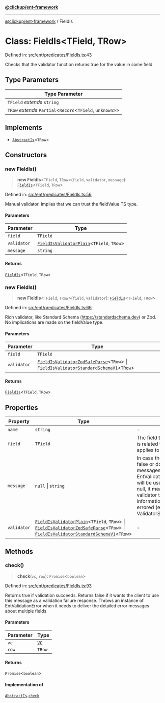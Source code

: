 [**@clickup/ent-framework**](../README.md)

***

[@clickup/ent-framework](../globals.md) / FieldIs

# Class: FieldIs\<TField, TRow\>

Defined in: [src/ent/predicates/FieldIs.ts:43](https://github.com/clickup/ent-framework/blob/master/src/ent/predicates/FieldIs.ts#L43)

Checks that the validator function returns true for the value in some field.

## Type Parameters

| Type Parameter |
| ------ |
| `TField` *extends* `string` |
| `TRow` *extends* `Partial`\<`Record`\<`TField`, `unknown`\>\> |

## Implements

- [`AbstractIs`](../interfaces/AbstractIs.md)\<`TRow`\>

## Constructors

### new FieldIs()

> **new FieldIs**\<`TField`, `TRow`\>(`field`, `validator`, `message`): [`FieldIs`](FieldIs.md)\<`TField`, `TRow`\>

Defined in: [src/ent/predicates/FieldIs.ts:56](https://github.com/clickup/ent-framework/blob/master/src/ent/predicates/FieldIs.ts#L56)

Manual validator. Implies that we can trust the fieldValue TS type.

#### Parameters

| Parameter | Type |
| ------ | ------ |
| `field` | `TField` |
| `validator` | [`FieldIsValidatorPlain`](../type-aliases/FieldIsValidatorPlain.md)\<`TField`, `TRow`\> |
| `message` | `string` |

#### Returns

[`FieldIs`](FieldIs.md)\<`TField`, `TRow`\>

### new FieldIs()

> **new FieldIs**\<`TField`, `TRow`\>(`field`, `validator`): [`FieldIs`](FieldIs.md)\<`TField`, `TRow`\>

Defined in: [src/ent/predicates/FieldIs.ts:66](https://github.com/clickup/ent-framework/blob/master/src/ent/predicates/FieldIs.ts#L66)

Rich validator, like Standard Schema (https://standardschema.dev) or Zod.
No implications are made on the fieldValue type.

#### Parameters

| Parameter | Type |
| ------ | ------ |
| `field` | `TField` |
| `validator` | [`FieldIsValidatorZodSafeParse`](../type-aliases/FieldIsValidatorZodSafeParse.md)\<`TRow`\> \| [`FieldIsValidatorStandardSchemaV1`](../type-aliases/FieldIsValidatorStandardSchemaV1.md)\<`TRow`\> |

#### Returns

[`FieldIs`](FieldIs.md)\<`TField`, `TRow`\>

## Properties

| Property | Type | Description |
| ------ | ------ | ------ |
| <a id="name"></a> `name` | `string` | - |
| <a id="field-2"></a> `field` | `TField` | The field this validation predicate is related to (null means that it applies to the entire Ent). |
| <a id="message-1"></a> `message` | `null` \| `string` | In case the predicate returns false or doesn't provide error messages by throwing EntValidationError, this message will be used. When message is null, it means that we expect the validator to return detailed information about each field errored (e.g. ValidatorStandardSchemaResult). |
| <a id="validator-2"></a> `validator` | [`FieldIsValidatorPlain`](../type-aliases/FieldIsValidatorPlain.md)\<`TField`, `TRow`\> \| [`FieldIsValidatorZodSafeParse`](../type-aliases/FieldIsValidatorZodSafeParse.md)\<`TRow`\> \| [`FieldIsValidatorStandardSchemaV1`](../type-aliases/FieldIsValidatorStandardSchemaV1.md)\<`TRow`\> | - |

## Methods

### check()

> **check**(`vc`, `row`): `Promise`\<`boolean`\>

Defined in: [src/ent/predicates/FieldIs.ts:93](https://github.com/clickup/ent-framework/blob/master/src/ent/predicates/FieldIs.ts#L93)

Returns true if validation succeeds. Returns false if it wants the client
to use this.message as a validation failure response. Throws an instance of
EntValidationError when it needs to deliver the detailed error messages
about multiple fields.

#### Parameters

| Parameter | Type |
| ------ | ------ |
| `vc` | [`VC`](VC.md) |
| `row` | `TRow` |

#### Returns

`Promise`\<`boolean`\>

#### Implementation of

[`AbstractIs`](../interfaces/AbstractIs.md).[`check`](../interfaces/AbstractIs.md#check)
